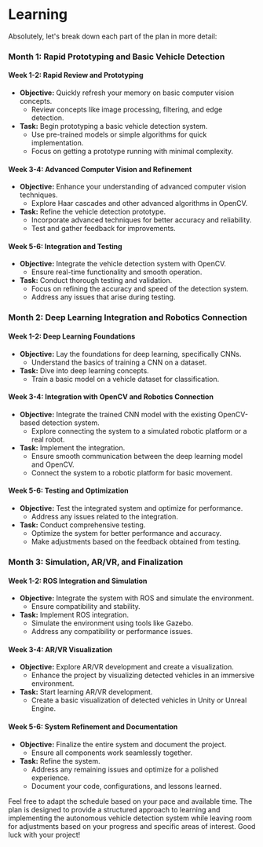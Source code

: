# Learning

Absolutely, let's break down each part of the plan in more detail:

### Month 1: Rapid Prototyping and Basic Vehicle Detection

#### Week 1-2: Rapid Review and Prototyping
- **Objective:** Quickly refresh your memory on basic computer vision concepts.
  - Review concepts like image processing, filtering, and edge detection.
- **Task:** Begin prototyping a basic vehicle detection system.
  - Use pre-trained models or simple algorithms for quick implementation.
  - Focus on getting a prototype running with minimal complexity.

#### Week 3-4: Advanced Computer Vision and Refinement
- **Objective:** Enhance your understanding of advanced computer vision techniques.
  - Explore Haar cascades and other advanced algorithms in OpenCV.
- **Task:** Refine the vehicle detection prototype.
  - Incorporate advanced techniques for better accuracy and reliability.
  - Test and gather feedback for improvements.

#### Week 5-6: Integration and Testing
- **Objective:** Integrate the vehicle detection system with OpenCV.
  - Ensure real-time functionality and smooth operation.
- **Task:** Conduct thorough testing and validation.
  - Focus on refining the accuracy and speed of the detection system.
  - Address any issues that arise during testing.

### Month 2: Deep Learning Integration and Robotics Connection

#### Week 1-2: Deep Learning Foundations
- **Objective:** Lay the foundations for deep learning, specifically CNNs.
  - Understand the basics of training a CNN on a dataset.
- **Task:** Dive into deep learning concepts.
  - Train a basic model on a vehicle dataset for classification.

#### Week 3-4: Integration with OpenCV and Robotics Connection
- **Objective:** Integrate the trained CNN model with the existing OpenCV-based detection system.
  - Explore connecting the system to a simulated robotic platform or a real robot.
- **Task:** Implement the integration.
  - Ensure smooth communication between the deep learning model and OpenCV.
  - Connect the system to a robotic platform for basic movement.

#### Week 5-6: Testing and Optimization
- **Objective:** Test the integrated system and optimize for performance.
  - Address any issues related to the integration.
- **Task:** Conduct comprehensive testing.
  - Optimize the system for better performance and accuracy.
  - Make adjustments based on the feedback obtained from testing.

### Month 3: Simulation, AR/VR, and Finalization

#### Week 1-2: ROS Integration and Simulation
- **Objective:** Integrate the system with ROS and simulate the environment.
  - Ensure compatibility and stability.
- **Task:** Implement ROS integration.
  - Simulate the environment using tools like Gazebo.
  - Address any compatibility or performance issues.

#### Week 3-4: AR/VR Visualization
- **Objective:** Explore AR/VR development and create a visualization.
  - Enhance the project by visualizing detected vehicles in an immersive environment.
- **Task:** Start learning AR/VR development.
  - Create a basic visualization of detected vehicles in Unity or Unreal Engine.

#### Week 5-6: System Refinement and Documentation
- **Objective:** Finalize the entire system and document the project.
  - Ensure all components work seamlessly together.
- **Task:** Refine the system.
  - Address any remaining issues and optimize for a polished experience.
  - Document your code, configurations, and lessons learned.

Feel free to adapt the schedule based on your pace and available time. The plan is designed to provide a structured approach to learning and implementing the autonomous vehicle detection system while leaving room for adjustments based on your progress and specific areas of interest. Good luck with your project!